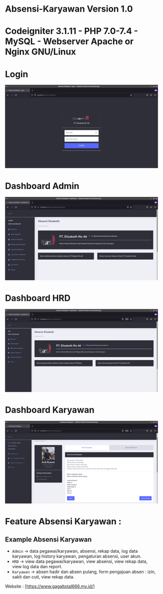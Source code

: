 # Absensi-Karyawan Version 1.0 
# Codeigniter 3.1.11 - PHP 7.0-7.4 - MySQL - Webserver Apache or Nginx GNU/Linux

# Login

![Screen Capture](https://raw.githubusercontent.com/gagaltotal/Absensi-Karyawan/main/login.png)

# Dashboard Admin

![Screen Capture](https://raw.githubusercontent.com/gagaltotal/Absensi-Karyawan/main/dashboard%20admin.png)

# Dashboard HRD

![Screen Capture](https://raw.githubusercontent.com/gagaltotal/Absensi-Karyawan/main/dashboard%20hrd.png)

# Dashboard Karyawan

![Screen Capture](https://raw.githubusercontent.com/gagaltotal/Absensi-Karyawan/main/dashboard%20karyawan.png)

# Feature Absensi Karyawan :

Example Absensi Karyawan
--------

 - `Admin` → data pegawai/karyawan, absensi, rekap data, log data karyawan, log history karyawan, pengaturan absensi, user akun.
 - `HRD` → view data pegawai/karyawan, view absensi, view rekap data, view log data dan report.
 - `Karyawan` → absen hadir dan absen pulang, form pengajuan absen : izin, sakit dan cuti, view rekap data.

Website : [https://www.gagaltotal666.my.id/]
